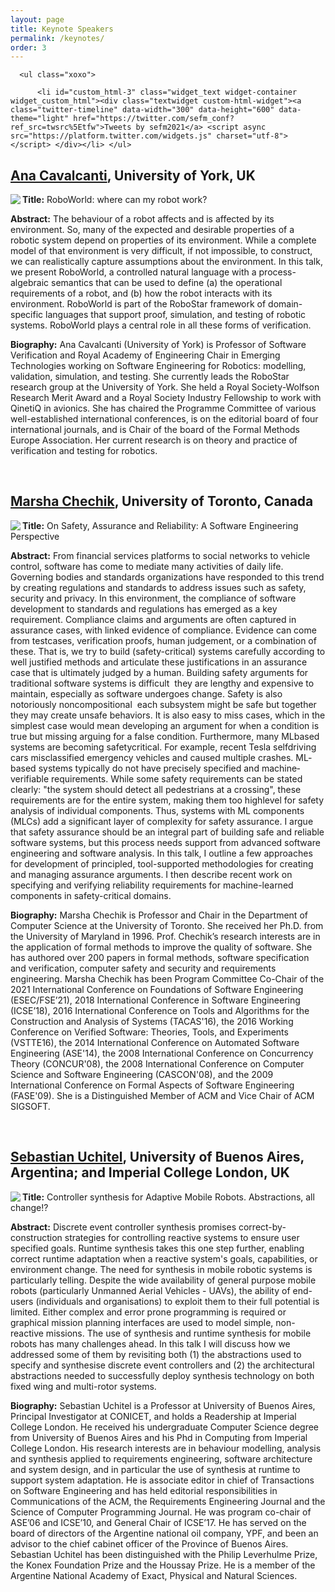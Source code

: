 ```yaml
---
layout: page
title: Keynote Speakers
permalink: /keynotes/
order: 3
---
```

<div id="secondary" class="widget-area sidey" role="complementary">

      <ul class="xoxo">

          <li id="custom_html-3" class="widget_text widget-container widget_custom_html"><div class="textwidget custom-html-widget"><a class="twitter-timeline" data-width="300" data-height="600" data-theme="light" href="https://twitter.com/sefm_conf?ref_src=twsrc%5Etfw">Tweets by sefm2021</a> <script async src="https://platform.twitter.com/widgets.js" charset="utf-8"></script> </div></li>	</ul>
</div>

<h2><a href="https://www-users.cs.york.ac.uk/~alcc/">Ana Cavalcanti</a>, University of York, UK</h2>

<p><img src="{{ '/assets/ana.jpg' | relative_url }}" class="imageSpeaker" align="left"/></p>

<p><strong>Title:</strong> RoboWorld: where can my robot work?</p>

<p><strong>Abstract:</strong> The behaviour of a robot affects and is affected by its environment.  So, many of the expected and desirable properties of a robotic system depend on properties of its environment. While a complete model of that environment is very difficult, if not impossible, to construct, we can realistically capture assumptions about the environment.  In this talk, we present RoboWorld, a controlled natural language with a process-algebraic semantics that can be used to define (a) the operational requirements of a robot, and (b) how the
robot interacts with its environment.  RoboWorld is part of the RoboStar framework of domain-specific languages that support proof, simulation, and testing of robotic systems. RoboWorld plays a central role in all these forms of verification.</p>

<p><strong>Biography:</strong> Ana Cavalcanti (University of York) is Professor of Software Verification and Royal Academy of Engineering Chair in Emerging Technologies working on Software Engineering for Robotics: modelling, validation, simulation, and testing. She currently leads the RoboStar research group at the University of York. She held a Royal Society-Wolfson Research Merit Award and a Royal Society Industry Fellowship to work with QinetiQ in avionics. She has chaired the Programme Committee of various well-established international conferences, is on the editorial board of four international journals, and is Chair of the board of the Formal Methods Europe Association. Her current research is on theory and practice of verification and
testing for robotics.</p>

<br>

<h2><a href="http://www.cs.toronto.edu/~chechik/">Marsha Chechik</a>, University of Toronto, Canada</h2>

<p>
<img src="{{ '/assets/chechik.png' | relative_url }}" class="imageSpeaker" align="left"/>
</p><p>
<strong>Title:</strong> On Safety, Assurance and Reliability:  A Software Engineering Perspective
</p><p>
<strong>Abstract:</strong> From financial services platforms to social networks to vehicle control, software has come to mediate many activities of daily life. Governing bodies and standards organizations have responded to this trend by creating regulations and standards to address issues such as safety, security and privacy. In this environment, the compliance of software development to standards and regulations has emerged as a key requirement. Compliance claims and arguments are often captured in assurance cases, with linked evidence of compliance. Evidence can come from testcases, verification proofs, human judgement, or a combination of these. That is, we try to build (safety-critical) systems carefully according to well justified methods and articulate these justifications in an assurance case that is ultimately judged by a human.
Building safety arguments for traditional software systems is difficult ­­ they are lengthy and expensive to maintain, especially as software undergoes change. Safety is also notoriously non­compositional ­­ each subsystem might be safe but together they may create unsafe behaviors. It is also easy to miss cases, which in the simplest case would mean developing an argument for when a condition is true but missing arguing for a false condition. Furthermore, many ML­based systems are becoming safety­critical.  For example, recent Tesla self­driving cars misclassified emergency vehicles and caused multiple crashes. ML­based systems typically do not have precisely specified and machine­verifiable requirements. While some safety requirements can be stated clearly: "the system should detect all pedestrians at a crossing", these requirements are for the entire system, making them too high­level for safety analysis of individual components. Thus, systems with ML components (MLCs) add a significant layer of complexity for safety assurance.
I argue that safety assurance should be an integral part of building safe and reliable software systems, but this process needs support from advanced software engineering and software analysis. In this talk, I outline a few approaches for development of principled, tool-supported methodologies for creating and managing assurance arguments. I then describe recent work on specifying and verifying reliability requirements for machine-learned components in safety-critical domains.
</p><p>
<strong>Biography:</strong> Marsha Chechik is Professor and Chair in the Department of Computer Science at the University of Toronto. She received her Ph.D. from the University of Maryland in 1996. Prof. Chechik’s research interests are in the application of formal methods to improve the quality of software. She has authored over 200 papers in formal methods, software specification and verification, computer safety and security and requirements engineering.  Marsha Chechik has been Program Committee Co-Chair of the 2021 International Conference on Foundations of Software Engineering (ESEC/FSE’21), 2018 International Conference in Software Engineering (ICSE’18), 2016 International Conference on Tools and Algorithms for the Construction and Analysis of Systems (TACAS'16), the 2016 Working Conference on Verified Software: Theories, Tools, and Experiments (VSTTE16), the 2014 International Conference on Automated Software Engineering (ASE'14), the 2008 International Conference on Concurrency Theory (CONCUR'08), the 2008 International Conference on Computer Science and Software Engineering (CASCON'08), and the 2009 International Conference on Formal Aspects of Software Engineering (FASE'09). She is a Distinguished Member of ACM and Vice Chair of ACM SIGSOFT.
</p>

<br>

<h2><a href="https://lafhis.dc.uba.ar/~suchitel">Sebastian Uchitel</a>, University of Buenos Aires, Argentina; and Imperial College London, UK</h2>

<p>
<img src="{{ '/assets/Sebas.jpeg' | relative_url }}" class="imageSpeaker" align="left"/>
</p><p>
<strong>Title:</strong> Controller synthesis for Adaptive Mobile Robots. Abstractions, all change!?</p>
<p>
<strong>Abstract:</strong> Discrete event controller synthesis promises correct-by-construction strategies for controlling reactive systems to ensure user specified goals. Runtime synthesis takes this one step further, enabling correct runtime adaptation when a reactive system's goals, capabilities, or environment change. The need for synthesis in mobile robotic systems is particularly telling. Despite the wide availability of general purpose mobile robots (particularly Unmanned Aerial Vehicles - UAVs), the ability of end-users (individuals and organisations) to exploit them to their full potential is limited. Either complex and error prone programming is required or graphical mission planning interfaces are used to model simple, non-reactive missions.  The use of synthesis and runtime synthesis for mobile robots has many challenges ahead. In this talk I will discuss how we addressed some of them by revisiting both (1) the abstractions used to specify and synthesise discrete event controllers and (2) the architectural abstractions needed to successfully deploy synthesis technology on both fixed wing and multi-rotor systems.</p>
<p>
<strong>Biography:</strong> Sebastian Uchitel is a Professor at University of Buenos Aires, Principal Investigator at CONICET, and holds a Readership at Imperial College London. He received his undergraduate Computer Science degree from University of Buenos Aires and his Phd in Computing from Imperial College London. His research interests are in behaviour modelling, analysis and synthesis applied to requirements engineering, software architecture and system design, and in particular the use of synthesis at runtime to support system adaptation. He is associate editor in chief of Transactions on Software Engineering and has held editorial responsibilities in Communications of the ACM, the Requirements Engineering Journal and the Science of Computer Programming Journal. He was program co-chair of ASE’06 and ICSE’10, and General Chair of ICSE’17. He has served on the board of directors of the Argentine national oil company, YPF, and been an advisor to the chief cabinet officer of the Province of Buenos Aires. Sebastian Uchitel has been distinguished with the Philip Leverhulme Prize, the Konex Foundation Prize and the Houssay Prize. He is a member of the Argentine National Academy of Exact, Physical and Natural Sciences.
</p>
